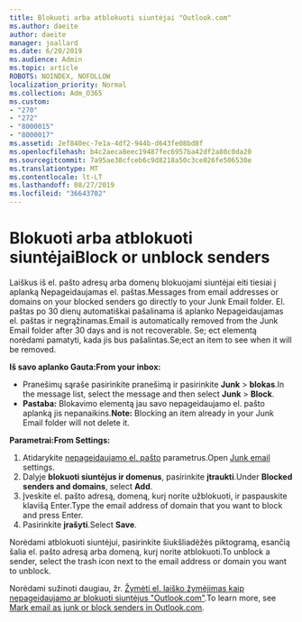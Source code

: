 ```yaml
---
title: Blokuoti arba atblokuoti siuntėjai "Outlook.com"
ms.author: daeite
author: daeite
manager: joallard
ms.date: 6/20/2019
ms.audience: Admin
ms.topic: article
ROBOTS: NOINDEX, NOFOLLOW
localization_priority: Normal
ms.collection: Adm_O365
ms.custom:
- "270"
- "272"
- "8000015"
- "8000017"
ms.assetid: 2ef840ec-7e1a-4df2-944b-d643fe08bd8f
ms.openlocfilehash: b4c2aeca8eec19487fec6957ba42df2a80c0da20
ms.sourcegitcommit: 7a95ae38cfceb6c9d8218a50c3ce026fe506530e
ms.translationtype: MT
ms.contentlocale: lt-LT
ms.lasthandoff: 08/27/2019
ms.locfileid: "36643702"
---
```

# <a name="block-or-unblock-senders"></a><span data-ttu-id="e997a-102">Blokuoti arba atblokuoti siuntėjai</span><span class="sxs-lookup"><span data-stu-id="e997a-102">Block or unblock senders</span></span>

<span data-ttu-id="e997a-103">Laiškus iš el. pašto adresų arba domenų blokuojami siuntėjai eiti tiesiai į aplanką Nepageidaujamas el. paštas.</span><span class="sxs-lookup"><span data-stu-id="e997a-103">Messages from email addresses or domains on your blocked senders go directly to your Junk Email folder.</span></span> <span data-ttu-id="e997a-104">El. paštas po 30 dienų automatiškai pašalinama iš aplanko Nepageidaujamas el. paštas ir negrąžinamas.</span><span class="sxs-lookup"><span data-stu-id="e997a-104">Email is automatically removed from the Junk Email folder after 30 days and is not recoverable.</span></span> <span data-ttu-id="e997a-105">Se; ect elementą norėdami pamatyti, kada jis bus pašalintas.</span><span class="sxs-lookup"><span data-stu-id="e997a-105">Se;ect an item to see when it will be removed.</span></span>

<span data-ttu-id="e997a-106">**Iš savo aplanko Gauta:**</span><span class="sxs-lookup"><span data-stu-id="e997a-106">**From your inbox:**</span></span>

- <span data-ttu-id="e997a-107">Pranešimų sąraše pasirinkite pranešimą ir pasirinkite **Junk** > **blokas**.</span><span class="sxs-lookup"><span data-stu-id="e997a-107">In the message list, select the message and then select **Junk** > **Block**.</span></span>
- <span data-ttu-id="e997a-108">**Pastaba:** Blokavimo elementą jau savo nepageidaujamo el. pašto aplanką jis nepanaikins.</span><span class="sxs-lookup"><span data-stu-id="e997a-108">**Note:** Blocking an item already in your Junk Email folder will not delete it.</span></span>

<span data-ttu-id="e997a-109">**Parametrai:**</span><span class="sxs-lookup"><span data-stu-id="e997a-109">**From Settings:**</span></span>

1. <span data-ttu-id="e997a-110">Atidarykite [nepageidaujamo el. pašto](https://outlook.live.com/mail/options/mail/junkEmail) parametrus.</span><span class="sxs-lookup"><span data-stu-id="e997a-110">Open [Junk email](https://outlook.live.com/mail/options/mail/junkEmail) settings.</span></span>
2. <span data-ttu-id="e997a-111">Dalyje **blokuoti siuntėjus ir domenus**, pasirinkite **įtraukti**.</span><span class="sxs-lookup"><span data-stu-id="e997a-111">Under **Blocked senders and domains**, select **Add**.</span></span>
3. <span data-ttu-id="e997a-112">Įveskite el. pašto adresą, domeną, kurį norite užblokuoti, ir paspauskite klavišą Enter.</span><span class="sxs-lookup"><span data-stu-id="e997a-112">Type the email address of domain that you want to block and press Enter.</span></span>
4. <span data-ttu-id="e997a-113">Pasirinkite **įrašyti**.</span><span class="sxs-lookup"><span data-stu-id="e997a-113">Select **Save**.</span></span>

<span data-ttu-id="e997a-114">Norėdami atblokuoti siuntėjui, pasirinkite šiukšliadėžės piktogramą, esančią šalia el. pašto adresą arba domeną, kurį norite atblokuoti.</span><span class="sxs-lookup"><span data-stu-id="e997a-114">To unblock a sender, select the trash icon next to the email address or domain you want to unblock.</span></span>

<span data-ttu-id="e997a-115">Norėdami sužinoti daugiau, žr. [Žymėti el. laiško žymėjimas kaip nepageidaujamo ar blokuoti siuntėjus "Outlook.com"](https://support.office.com/article/a3ece97b-82f8-4a5e-9ac3-e92fa6427ae4?wt.mc_id=Office_Outlook_com_Alchemy).</span><span class="sxs-lookup"><span data-stu-id="e997a-115">To learn more, see [Mark email as junk or block senders in Outlook.com](https://support.office.com/article/a3ece97b-82f8-4a5e-9ac3-e92fa6427ae4?wt.mc_id=Office_Outlook_com_Alchemy).</span></span>